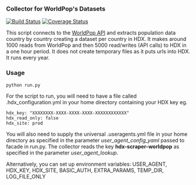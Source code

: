 ### Collector for WorldPop's Datasets
[![Build Status](https://travis-ci.org/OCHA-DAP/hdx-scraper-worldpop.svg?branch=master&ts=1)](https://travis-ci.org/OCHA-DAP/hdx-scraper-worldpop) [![Coverage Status](https://coveralls.io/repos/github/OCHA-DAP/hdx-scraper-worldpop/badge.svg?branch=master&ts=1)](https://coveralls.io/github/OCHA-DAP/hdx-scraper-worldpop?branch=master)

This script connects to the [WorldPop API](http://www.worldpop.org/) and extracts population data country by country creating a dataset per country in HDX. It makes around 1000 reads from WorldPop and then 5000 read/writes (API calls) to HDX in a one hour period. It does not create temporary files as it puts urls into HDX. It runs every year. 


### Usage

    python run.py

For the script to run, you will need to have a file called .hdx_configuration.yml in your home directory containing your HDX key eg.

    hdx_key: "XXXXXXXX-XXXX-XXXX-XXXX-XXXXXXXXXXXX"
    hdx_read_only: false
    hdx_site: prod
    
 You will also need to supply the universal .useragents.yml file in your home directory as specified in the parameter *user_agent_config_yaml* passed to facade in run.py. The collector reads the key **hdx-scraper-worldpop** as specified in the parameter *user_agent_lookup*.
 
 Alternatively, you can set up environment variables: USER_AGENT, HDX_KEY, HDX_SITE, BASIC_AUTH, EXTRA_PARAMS, TEMP_DIR, LOG_FILE_ONLY